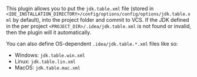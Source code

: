 This plugin allows you to put the `jdk.table.xml` file (stored in `<IDE_INSTALLATION_DIRECTORY>/config/options/config/options/jdk.table.xml` by default), into the project folder and commit to VCS. If the JDK defined in the per project `<PROJECT_DIR>/.idea/jdk.table.xml` is not found or invalid, then the plugin will it automatically.

You can also define OS-dependent `.idea/jdk.table.*.xml` files like so:

* Windows: `jdk.table.win.xml`
* Linux: `jdk.table.lin.xml`
* MacOS: `jdk.table.mac.xml`
